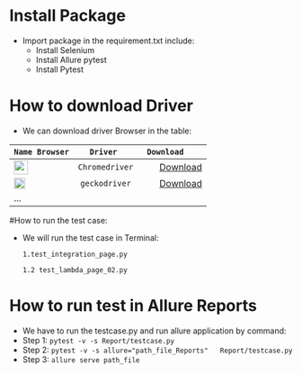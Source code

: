 
# Install Package 
+ Import package in the requirement.txt include:
    + Install Selenium  
    + Install Allure pytest   
    + Install Pytest

# How to download Driver
+ We can download driver Browser in the table:

|`Name Browser`  | `Driver  `           |          `Download    `                |                        
|-------------- |:------------------:|--------------------------------:     |
|<img src="https://cdn2.iconfinder.com/data/icons/social-media-8/512/Chrome.png" width="25" height="25" />        | `Chromedriver `    |[Download](https://chromedriver.storage.googleapis.com/index.html?path=93.0.4577.15/)     |
|<img src="https://upload.wikimedia.org/wikipedia/commons/1/16/Firefox_logo%2C_2017.png" width="20" height="20" />       | `geckodriver `     |[Download](https://github.com/mozilla/geckodriver/releases/download/v0.29.1/geckodriver-v0.29.1-win64.zip) |
| ...           |                    |                                      |
                                               
#How to run the test case:
+ We will run the test case in Terminal:

    `1.test_integration_page.py`
      
    `1.2 test_lambda_page_02.py`

# How to run test  in Allure Reports

+ We have to run the testcase.py and run allure application by command:
+ Step 1: `pytest -v -s Report/testcase.py`
+ Step 2: `pytest -v -s allure="path_file_Reports"   Report/testcase.py `
+ Step 3: `allure serve path_file `



        

